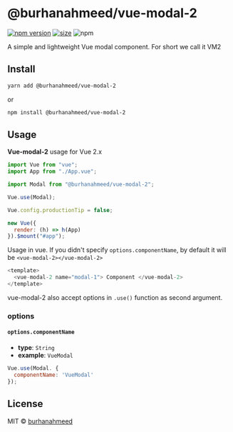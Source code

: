 # @burhanahmeed/vue-modal-2

[![npm version](https://badgen.net/npm/v/@burhanahmeed/vue-modal-2)](https://npm.im/@burhanahmeed/vue-modal-2) [![size](https://badgen.net/bundlephobia/minzip/@burhanahmeed/vue-modal-2)](https://bundlephobia.com/result?p=@burhanahmeed/vue-modal-2) ![npm](https://img.shields.io/npm/dt/@burhanahmeed/vue-modal-2) 

A simple and lightweight Vue modal component. For short we call it VM2

## Install
```bash
yarn add @burhanahmeed/vue-modal-2
```
or
```bash
npm install @burhanahmeed/vue-modal-2
```

## Usage
__Vue-modal-2__ usage for Vue 2.x
```javascript
import Vue from "vue";
import App from "./App.vue";

import Modal from "@burhanahmeed/vue-modal-2";

Vue.use(Modal);

Vue.config.productionTip = false;

new Vue({
  render: (h) => h(App)
}).$mount("#app");

```
Usage in vue. If you didn't specify `options.componentName`, by default it will be `<vue-modal-2></vue-modal-2>`
```javascript
<template>
  <vue-modal-2 name="modal-1"> Component </vue-modal-2>
</template>
```

vue-modal-2 also accept options in `.use()` function as second argument.
### options
#### `options.componentName`
- __type__: `String`
- __example__: `VueModal`
```javascript
Vue.use(Modal. {
  componentName: 'VueModal'
});
```

## License

MIT &copy; [burhanahmeed](https://github.com/burhanahmeed/vue-modal-2)